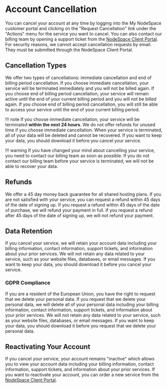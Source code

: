 # Account Cancellation

You can cancel your account at any time by logging into the My NodeSpace customer portal and clicking on the "Request Cancellation" link under the "Actions" menu for the service you want to cancel. You can also contact our billing team by opening a support ticket from the [NodeSpace Client Portal](https://my.nodespace.com). For security reasons, we cannot accept cancellation requests by email. They must be submitted through the NodeSpace Client Portal.

## Cancellation Types

We offer two types of cancellations: immediate cancellation and end of billing period cancellation. If you choose immediate cancellation, your service will be terminated immediately and you will not be billed again. If you choose end of billing period cancellation, your service will remain active until the end of your current billing period and you will not be billed again. If you choose end of billing period cancellation, you will still be able to access your service until the end of your current billing period.

!!! note
    If you choose immediate cancellation, your service will be terminated **within the next 24 hours**. We do not offer refunds for unused time if you choose immediate cancellation. When your service is terminated, all of your data will be deleted and cannot be recovered. If you want to keep your data, you should download it before you cancel your service.

!!! warning 
    If you have changed your mind about cancelling your service, you need to contact our billing team as soon as possible. If you do not contact our billing team before your service is terminated, we will not be able to recover your data.

## Refunds

We offer a 45 day money back guarantee for all shared hosting plans. If you are not satisfied with your service, you can request a refund within 45 days of the date of signing up. If you request a refund within 45 days of the date of purchase, we will refund your payment in full. If you request a refund after 45 days of the date of signing up, we will not refund your payment.

## Data Retention

If you cancel your service, we will retain your account data including your billing information, contact information, support tickets, and information about your prior services. We will not retain any data related to your service, such as your website files, databases, or email messages. If you want to keep your data, you should download it before you cancel your service.

### GDPR Compliance

If you are a resident of the European Union, you have the right to request that we delete your personal data. If you request that we delete your personal data, we will delete all of your personal data including your billing information, contact information, support tickets, and information about your prior services. We will not retain any data related to your service, such as your website files, databases, or email messages. If you want to keep your data, you should download it before you request that we delete your personal data.

## Reactivating Your Account

If you cancel your service, your account remains "inactive" which allows you to view your account data including your billing information, contact information, support tickets, and information about your prior services. If you want to reactivate your account, you can order a new service from the [NodeSpace Client Portal](https://my.nodespace.com).